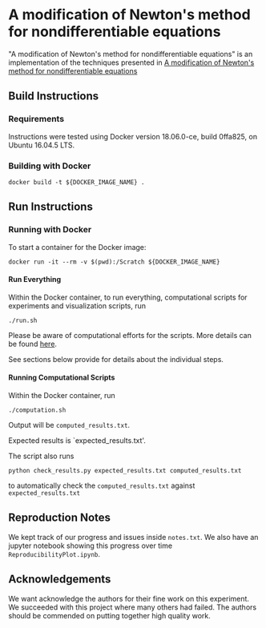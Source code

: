 # A modification of Newton's method for nondifferentiable equations

"A modification of Newton's method for nondifferentiable equations" is an implementation of the techniques presented in
[A modification of Newton's method for nondifferentiable equations](https://doi.org/10.1016/S0377-0427(03)00650-2)

## Build Instructions

### Requirements
Instructions were tested using Docker version 18.06.0-ce, build 0ffa825, on Ubuntu 16.04.5 LTS.

### Building with Docker
    docker build -t ${DOCKER_IMAGE_NAME} .

## Run Instructions

### Running with Docker
To start a container for the Docker image:

    docker run -it --rm -v $(pwd):/Scratch ${DOCKER_IMAGE_NAME}

#### Run Everything
Within the Docker container, to run everything, computational scripts for
experiments and visualization scripts, run

    ./run.sh

Please be aware of computational efforts for the scripts. More details can be found [here](COMPUTATIONAL_EFFORTS.md).

See sections below provide for details about the individual steps.

#### Running Computational Scripts
Within the Docker container, run

    ./computation.sh

Output will be `computed_results.txt`.

Expected results is `expected_results.txt'.

The script also runs

    python check_results.py expected_results.txt computed_results.txt

to automatically check the `computed_results.txt` against `expected_results.txt`

## Reproduction Notes
We kept track of our progress and issues inside `notes.txt`. We also have an
jupyter notebook showing this progress over time `ReproducibilityPlot.ipynb`.

## Acknowledgements
We want acknowledge the authors for their fine work on this experiment. We
succeeded with this project where many others had failed. The authors should be
commended on putting together high quality work.
